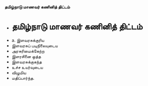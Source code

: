 **தமிழ்நாடு மாணவர் கணினித் திட்டம்**
- # தமிழ்நாடு மாணவர் கணினித் திட்டம்
- a. இளவரசுக்குரிய
- இளவரசுப் படிநிலையுடைய
- அரசுரிமைக்கேற்ற
- இளரசினை ஒத்த
- இளவரசுக்குகந்த
- உச்ச உயர்வுடைய
- விழுமிய
- மதிப்பார்ந்த.

